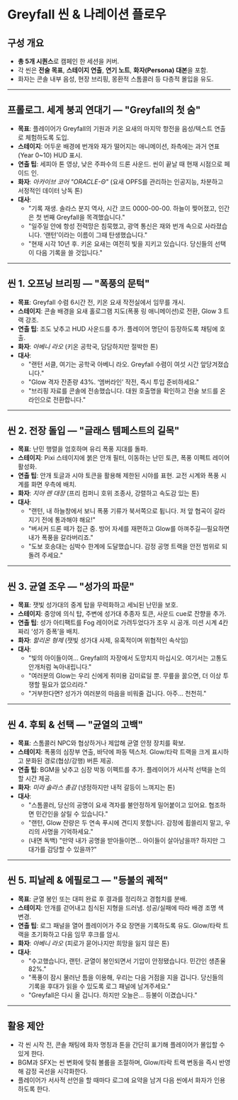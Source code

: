 # Greyfall 씬 & 나레이션 플로우

## 구성 개요
- **총 5개 시퀀스**로 캠페인 한 세션을 커버.
- 각 씬은 **전술 목표**, **스테이지 연출**, **연기 노트**, **화자(Persona) 대본**을 포함.
- 화자는 콘솔 내부 음성, 현장 브리핑, 몽환적 스톰콜러 등 다층적 몰입을 유도.

---

## 프롤로그. 세계 붕괴 연대기 — "Greyfall의 첫 숨"
- **목표**: 플레이어가 Greyfall의 기원과 키온 요새의 마지막 항전을 음성/텍스트 연출로 체험하도록 도입.
- **스테이지**: 어두운 배경에 번개와 재가 떨어지는 애니메이션, 좌측에는 과거 연표(Year 0~10) HUD 표시.
- **연출 팁**: 세피아 톤 영상, 낮은 주파수의 드론 사운드. 씬이 끝날 때 현재 시점으로 페이드 인.
- **화자**: *아카이브 코어 "ORACLE-Θ"* (요새 OPFS를 관리하는 인공지능, 차분하고 서정적인 데이터 낭독 톤)
- **대사**:
  - "기록 재생. 솔라스 분지 역사, 시간 코드 0000-00-00. 하늘이 찢어졌고, 인간은 첫 번째 Greyfall을 목격했습니다."
  - "일주일 안에 항성 전력망은 침묵했고, 광역 통신은 재와 번개 속으로 사라졌습니다. ‘랜턴’이라는 이름이 그때 탄생했습니다."
  - "현재 시각 10년 후. 키온 요새는 여전히 빛을 지키고 있습니다. 당신들의 선택이 다음 기록을 쓸 것입니다."

---

## 씬 1. 오프닝 브리핑 — "폭풍의 문턱"
- **목표**: Greyfall 수렴 6시간 전, 키온 요새 작전실에서 임무를 개시.
- **스테이지**: 콘솔 배경을 요새 홀로그램 지도(폭풍 링 애니메이션)로 전환, Glow 3 트랙 강조.
- **연출 팁**: 조도 낮추고 HUD 사운드를 추가. 플레이어 명단이 등장하도록 채팅에 호출.
- **화자**: *아베니 라오* (키온 공학국, 담담하지만 절박한 톤)
- **대사**:
  - "랜턴 서클, 여기는 공학국 아베니 라오. Greyfall 수렴이 여섯 시간 앞당겨졌습니다."
  - "Glow 격자 잔존량 43%. ‘엠버라인’ 작전, 즉시 투입 준비하세요."
  - "브리핑 자료를 콘솔에 전송했습니다. 대원 호출명을 확인하고 전술 보드를 온라인으로 전환합니다."

---

## 씬 2. 전장 돌입 — "글래스 템페스트의 길목"
- **목표**: 난민 행렬을 엄호하며 유리 폭풍 지대를 돌파.
- **스테이지**: Pixi 스테이지에 붉은 안개 필터, 이동하는 난민 토큰, 폭풍 이펙트 레이어 활성화.
- **연출 팁**: 안개 토글과 시야 토큰을 활용해 제한된 시야를 표현. 교전 시계와 폭풍 시계를 화면 우측에 배치.
- **화자**: *지아 렌 대장* (프리 컴퍼니 호위 조종사, 강렬하고 속도감 있는 톤)
- **대사**:
  - "랜턴, 내 하늘창에서 보니 폭풍 기류가 북서쪽으로 튑니다. 저 앞 협곡이 갈라지기 전에 통과해야 해요!"
  - "버서커 드론 떼가 접근 중. 방어 자세를 재편하고 Glow를 아껴주길—필요하면 내가 폭풍을 갈라버리죠."
  - "도보 호송대는 심박수 한계에 도달했습니다. 감정 공명 트랙을 안전 범위로 되돌려 주세요."

---

## 씬 3. 균열 조우 — "성가의 파문"
- **목표**: 잿빛 성가대의 중계 탑을 무력화하고 세뇌된 난민을 보호.
- **스테이지**: 중앙에 의식 탑, 주변에 성가대 추종자 토큰, 사운드 cue로 잔향을 추가.
- **연출 팁**: 성가 아티팩트를 Fog 레이어로 가려두었다가 조우 시 공개. 미션 시계 4칸짜리 ‘성가 증폭’을 배치.
- **화자**: *할리온 형제* (잿빛 성가대 사제, 유혹적이며 위협적인 속삭임)
- **대사**:
  - "빛의 아이들이여… Greyfall의 자장에서 도망치지 마십시오. 여기서는 고통도 안개처럼 녹아내립니다."
  - "여러분의 Glow는 우리 신에게 취미용 감미료일 뿐. 무릎을 꿇으면, 더 이상 투쟁할 필요가 없으리라."
  - "거부한다면? 성가가 여러분의 마음을 비워줄 겁니다. 아주… 천천히."

---

## 씬 4. 후퇴 & 선택 — "균열의 고백"
- **목표**: 스톰콜러 NPC와 협상하거나 제압해 균열 안정 장치를 확보.
- **스테이지**: 폭풍의 심장부 연출, 바닥에 파동 텍스처. Glow/타락 트랙을 크게 표시하고 분화된 경로(협상/강행) 버튼 제공.
- **연출 팁**: BGM을 낮추고 심장 박동 이펙트를 추가. 플레이어가 서사적 선택을 논의할 시간 제공.
- **화자**: *미라 솔라스 총감* (냉정하지만 내적 갈등이 느껴지는 톤)
- **대사**:
  - "스톰콜러, 당신의 공명이 요새 격자를 불안정하게 밀어붙이고 있어요. 협조하면 민간인을 살릴 수 있습니다."
  - "랜턴, Glow 잔량은 두 연속 푸시에 견디지 못합니다. 감정에 휩쓸리지 말고, 우리의 사명을 기억하세요."
  - (내면 독백) "만약 내가 공명을 받아들이면… 아이들이 살아남을까? 하지만 그 대가를 감당할 수 있을까?"

---

## 씬 5. 피날레 & 에필로그 — "등불의 궤적"
- **목표**: 균열 봉인 또는 대피 완료 후 결과를 정리하고 경험치를 분배.
- **스테이지**: 안개를 걷어내고 침식된 지형을 드러냄. 성공/실패에 따라 배경 조명 색 변경.
- **연출 팁**: 로그 패널을 열어 플레이어가 주요 장면을 기록하도록 유도. Glow/타락 트랙을 초기화하고 다음 임무 후크를 암시.
- **화자**: *아베니 라오* (피로가 묻어나지만 희망을 잃지 않은 톤)
- **대사**:
  - "수고했습니다, 랜턴. 균열이 봉인되면서 기압이 안정됐습니다. 민간인 생존율 82%."
  - "폭풍이 잠시 물러난 틈을 이용해, 우리는 다음 거점을 지을 겁니다. 당신들의 기록을 후대가 읽을 수 있도록 로그 패널에 남겨주세요."
  - "Greyfall은 다시 올 겁니다. 하지만 오늘은… 등불이 이겼습니다."

---

## 활용 제안
- 각 씬 시작 전, 콘솔 채팅에 화자 명칭과 톤을 간단히 표기해 플레이어가 몰입할 수 있게 한다.
- BGM과 SFX는 씬 변화에 맞춰 볼륨을 조절하며, Glow/타락 트랙 변동을 즉시 반영해 감정 곡선을 시각화한다.
- 플레이어가 서사적 선언을 할 때마다 로그에 요약을 남겨 다음 씬에서 화자가 인용하도록 한다.
